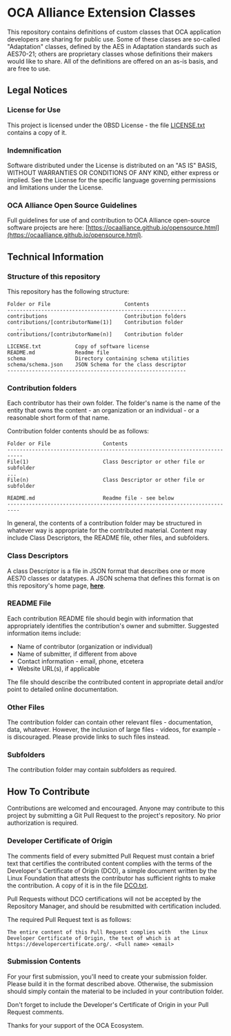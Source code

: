# OCA Alliance Extension Classes

This repository contains definitions of custom classes that OCA application developers are sharing for public use. Some of these classes are so-called "Adaptation" classes, defined by the AES in Adaptation standards such as AES70-21; others are proprietary classes whose definitions their makers would like to share.  All of the definitions are offered on an as-is basis, and are free to use.

## Legal Notices

### License for Use

This project is licensed under the 0BSD License - the file [LICENSE.txt](LICENSE.txt) contains a copy of it.

### Indemnification

Software distributed under the License is distributed on an "AS IS" BASIS, WITHOUT WARRANTIES OR CONDITIONS OF ANY KIND, either express or implied. See the License for the specific language governing permissions and limitations under the License.

### OCA Alliance Open Source Guidelines

Full guidelines for use of and contribution to OCA Alliance open-source software projects are here: [https://ocaalliance.github.io/opensource.html](https://ocaalliance.github.io/opensource.html).

## Technical Information

### Structure of this repository

This repository has the following structure:
```
Folder or File                        Contents
----------------------------------------------------------
contributions                         Contribution folders
contributions/[contributorName(1)]    Contribution folder
   ...	 	
contributions/[contributorName(n)]    Contribution folder 				 
 					
LICENSE.txt           Copy of software license	
README.md             Readme file
schema                Directory containing schema utilities
schema/schema.json    JSON Schema for the class descriptor
----------------------------------------------------------
```
### Contribution folders

Each contributor has their own folder.  The folder's name is the name of the entity that owns the content - an organization or an individual - or a reasonable short form of that name.

Contribution folder contents should be as follows:
```
Folder or File                 Contents
---------------------------------------------------------------------------
File(1)                        Class Descriptor or other file or subfolder
...
File(n)                        Class Descriptor or other file or subfolder

README.md                      Readme file - see below
--------------------------------------------------------------------------
```
In general, the contents of a contribution folder may be structured in whatever way is appropriate for the contributed material.  Content may include Class Descriptors, the README file, other files, and subfolders.

### Class Descriptors

A class Descriptor is a file in JSON format that describes one or more AES70 classes or datatypes.  A JSON schema that defines this format is on this repository's home page, **[here](schema/schema.json)**.

### README File

Each contribution README file should begin with information that appropriately identifies the contribution's owner and submitter. Suggested information items include:

- Name of contributor (organization or individual)
- Name of submitter, if different from above
- Contact information - email, phone, etcetera
- Website URL(s), if applicable

The file should describe the contributed content in appropriate detail and/or point to detailed online documentation.

### Other Files
The contribution folder can contain other relevant files - documentation, data, whatever. However, the inclusion of large files - videos, for example - is discouraged.  Please provide links to such files instead.

### Subfolders
The contribution folder may contain subfolders as required.

## How To Contribute
Contributions are welcomed and encouraged.  Anyone may contribute to this project by submitting a Git Pull Request to the project's repository.  No prior authorization is required.  

### Developer Certificate of Origin 

The comments field of every submitted Pull Request must contain a brief text that certifies the contributed content complies with the terms of the Developer's Certificate of Origin (DCO), a simple document written by the Linux Foundation that attests the contributor has sufficient rights to make the contribution.  A copy of it is in the file [DCO.txt](DCO.txt).

Pull Requests without DCO certifications will not be accepted by the Repository Manager, and should be resubmitted with certification included.

The required Pull Request text is as follows:	

	The entire content of this Pull Request complies with 	the Linux Developer Certificate of Origin, the text of which is at 	https://developercertificate.org/. <Full name> <email>

### Submission Contents
For your first submission, you'll need to create your submission folder.  Please build it in the format described above.  Otherwise, the submission should simply contain the material to be included in your contribution folder.  

Don't forget to include the Developer's Certificate of Origin in your Pull Request comments.

Thanks for your support of the OCA Ecosystem.
